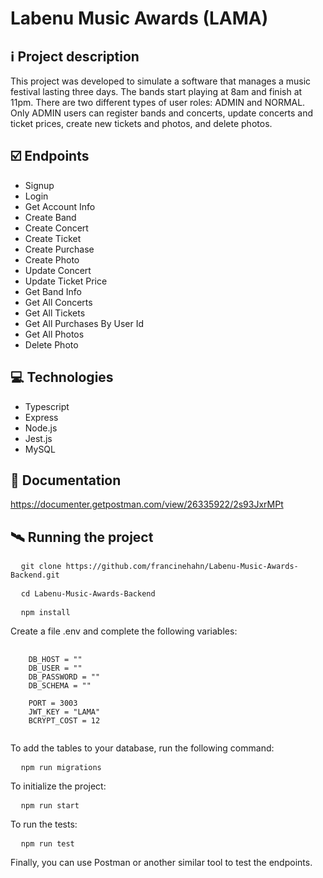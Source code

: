 # Labenu Music Awards (LAMA)

## ℹ️ Project description
This project was developed to simulate a software that manages a music festival lasting three days. The bands start playing at 8am and finish at 11pm. There are two different types of user roles: ADMIN and NORMAL. Only ADMIN users can register bands and concerts, update concerts and ticket prices, create new tickets and photos, and delete photos.

## ☑️ Endpoints
- Signup
- Login
- Get Account Info
- Create Band
- Create Concert
- Create Ticket
- Create Purchase
- Create Photo
- Update Concert
- Update Ticket Price
- Get Band Info
- Get All Concerts
- Get All Tickets
- Get All Purchases By User Id
- Get All Photos
- Delete Photo

## 💻 Technologies
- Typescript
- Express
- Node.js
- Jest.js
- MySQL

## 🔗 Documentation
https://documenter.getpostman.com/view/26335922/2s93JxrMPt

## 🛰 Running the project
<pre>
  <code>git clone https://github.com/francinehahn/Labenu-Music-Awards-Backend.git</code>
</pre>

<pre>
  <code>cd Labenu-Music-Awards-Backend</code>
</pre>

<pre>
  <code>npm install</code>
</pre>

Create a file .env and complete the following variables:
<pre>
  <code>
    DB_HOST = ""
    DB_USER = ""
    DB_PASSWORD = ""
    DB_SCHEMA = ""

    PORT = 3003
    JWT_KEY = "LAMA"
    BCRYPT_COST = 12
  </code>
</pre>

To add the tables to your database, run the following command:
<pre>
  <code>npm run migrations</code>
</pre>

To initialize the project:
<pre>
  <code>npm run start</code>
</pre>

To run the tests:
<pre>
  <code>npm run test</code>
</pre>

Finally, you can use Postman or another similar tool to test the endpoints.
